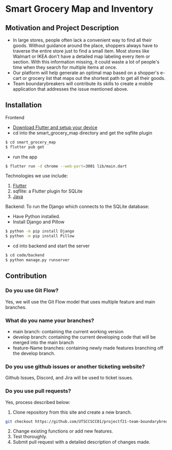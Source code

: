 # Smart Grocery Map and Inventory
## Motivation and Project Description
- In large stores, people often lack a convenient way to find all their goods. Without guidance around the place, shoppers always have to traverse the entire store just to find a small item. Most stores like Walmart or IKEA don't have a detailed map labeling every item or section. With this information missing, it could waste a lot of people's time when they search for multiple items at once. 
- Our platform will help generate an optimal map based on a shopper's e-cart or grocery list that maps out the shortest path to get all their goods.
- Team boundarybreakers will contribute its skills to create a mobile application that addresses the issue mentioned above.
## Installation
Frontend
- [Download Flutter and setup your device](https://flutter.dev/docs/get-started/install)
- cd into the smart_grocery_map directory and get the sqflite plugin
```sh
$ cd smart_grocery_map
$ flutter pub get
```
- run the app
```sh
$ flutter run -d chrome --web-port=3001 lib/main.dart
```
Technologies we use include: 
1. [Flutter](https://flutter.dev/docs/get-started/install)
2. sqflite: a Flutter plugin for SQLite
3. [Java](https://www.java.com/en/download/manual.jsp)

Backend: To run the Django which connects to the SQLite database:
- Have Python installed.
- Install Django and Pillow
```sh
$ python -m pip install Django
$ python -m pip install Pillow
```
- cd into backend and start the server
```sh
$ cd code/backend
$ python manage.py runserver
```
## Contribution
### Do you use Git Flow? 
Yes, we will use the Git Flow model that uses multiple feature and main branches. 
### What do you name your branches? 
- main branch: containing the current working version
- develop branch: containing the current developing code that will be merged into the main branch
- feature-Name branches: containing newly made features branching off the develop branch. 
### Do you use github issues or another ticketing website? 
Github Issues, Discord, and Jira will be used to ticket issues.
### Do you use pull requests? 
Yes, process described below: 
1. Clone repository from this site and create a new branch.
```sh
git checkout https://github.com/UTSCCSCC01/projectf21-team-boundarybreakers -b name_for_new_branch
```
2. Change existing functions or add new features.
3. Test thoroughly.
4. Submit pull request with a detailed description of changes made. 
